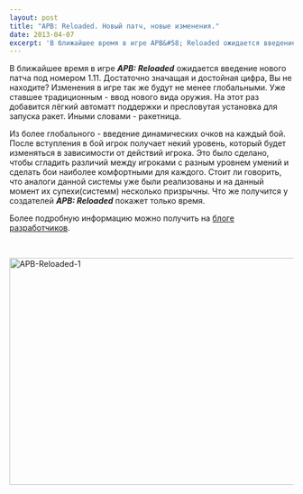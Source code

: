 ```yaml
---
layout: post
title: "APB: Reloaded. Новый патч, новые изменения."
date: 2013-04-07
excerpt: 'В ближайшее время в игре APB&#58; Reloaded ожидается введение нового патча под номером 1.11. Достаточно значащая и достойная цифра, Вы не находите? Изменения в игре так же будут не менее глобальными...'
---
```


В ближайшее время в игре <em><strong>APB: Reloaded</strong></em> ожидается введение нового патча под номером 1.11. Достаточно значащая и достойная цифра, Вы не находите? Изменения в игре так же будут не менее глобальными. Уже ставшее традиционным - ввод нового вида оружия. На этот раз добавится лёгкий автоматт поддержки и пресловутая установка для запуска ракет. Иными словами - ракетница.<strong>
</strong>

Из более глобального - введение динамических очков на каждый бой. После вступления в бой игрок получает некий уровень, который будет изменяться в зависимости от действий игрока. Это было сделано, чтобы сгладить различий между игроками с разным уровнем умений и сделать бои наиболее комфортными для каждого. Стоит ли говорить, что аналоги данной системы уже были реализованы и на данный момент их супехи(системм) несколько призрычны. Что же получится у создателей <em><strong>APB: Reloaded</strong></em> покажет только время.

Более подробную информацию можно получить на <a href="http://apbreloaded.gamersfirst.com/">блоге разработчиков</a>.

&nbsp;

<a href="http://gamersoul.ru/wp-content/uploads/2013/01/APB-Reloaded-1.jpg"><img class="wp-image-1081 aligncenter" alt="APB-Reloaded-1" src="http://gamersoul.ru/wp-content/uploads/2013/01/APB-Reloaded-1.jpg" width="645" height="403" /></a>